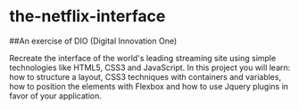 # the-netflix-interface
##An exercise of DIO (Digital Innovation One)

Recreate the interface of the world's leading streaming site using simple technologies like HTML5, CSS3 and JavaScript. In this project you will learn: how to structure a layout, CSS3 techniques with containers and variables, how to position the elements with Flexbox and how to use Jquery plugins in favor of your application.
